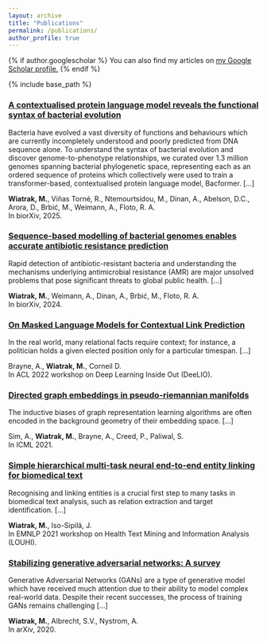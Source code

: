 ```yaml
---
layout: archive
title: "Publications"
permalink: /publications/
author_profile: true
---
```


{% if author.googlescholar %}
  You can also find my articles on <u><a href="{{author.googlescholar}}">my Google Scholar profile</a>.</u>
{% endif %}

{% include base_path %}

### [A contextualised protein language model reveals the functional syntax of bacterial evolution](https://www.biorxiv.org/content/10.1101/2025.07.20.665723v1)
Bacteria have evolved a vast diversity of functions and behaviours which are currently incompletely understood and poorly predicted from DNA sequence alone. To understand the syntax of bacterial evolution and discover genome-to-phenotype relationships, we curated over 1.3 million genomes spanning bacterial phylogenetic space, representing each as an ordered sequence of proteins which collectively were used to train a transformer-based, contextualised protein language model, Bacformer. [...]

**Wiatrak, M.**, Viñas Torné, R., Ntemourtsidou, M., Dinan, A., Abelson, D.C., Arora, D., Brbić, M., Weimann, A., Floto, R. A.\
In biorXiv, 2025.

### [Sequence-based modelling of bacterial genomes enables accurate antibiotic resistance prediction](https://www.biorxiv.org/content/10.1101/2024.01.03.574022v1)
Rapid detection of antibiotic-resistant bacteria and understanding the mechanisms underlying antimicrobial resistance (AMR) are major unsolved problems that pose significant threats to global public health. [...]

**Wiatrak, M.**, Weimann, A., Dinan, A., Brbić, M., Floto, R. A.\
In biorXiv, 2024.

### [On Masked Language Models for Contextual Link Prediction](https://aclanthology.org/2022.deelio-1.9.pdf)
In the real world, many relational facts require context; for instance, a politician holds a given elected position only for a particular timespan. [...]

Brayne, A., **Wiatrak, M.**, Corneil D.\
In ACL 2022 workshop on Deep Learning Inside Out (DeeLIO).

### [Directed graph embeddings in pseudo-riemannian manifolds](http://proceedings.mlr.press/v139/sim21a/sim21a.pdf)
The inductive biases of graph representation learning algorithms are often encoded in the background geometry of their embedding space. [...]

Sim, A., **Wiatrak, M.**, Brayne, A., Creed, P., Paliwal, S.\
In ICML 2021.

### [Simple hierarchical multi-task neural end-to-end entity linking for biomedical text](https://aclanthology.org/2020.louhi-1.2.pdf)
Recognising and linking entities is a crucial  first step to many tasks in biomedical text  analysis, such as relation extraction and target identification. [...]

**Wiatrak, M.**, Iso-Sipilä, J.\
In EMNLP 2021 workshop on Health Text Mining and Information Analysis (LOUHI).

### [Stabilizing generative adversarial networks: A survey](https://arxiv.org/pdf/1910.00927.pdf)
Generative Adversarial Networks (GANs) are a type of generative model which have received much attention due to their ability to model complex real-world data. Despite their
recent successes, the process of training GANs remains challenging [...]

**Wiatrak, M.**, Albrecht, S.V., Nystrom, A.\
In arXiv, 2020.
